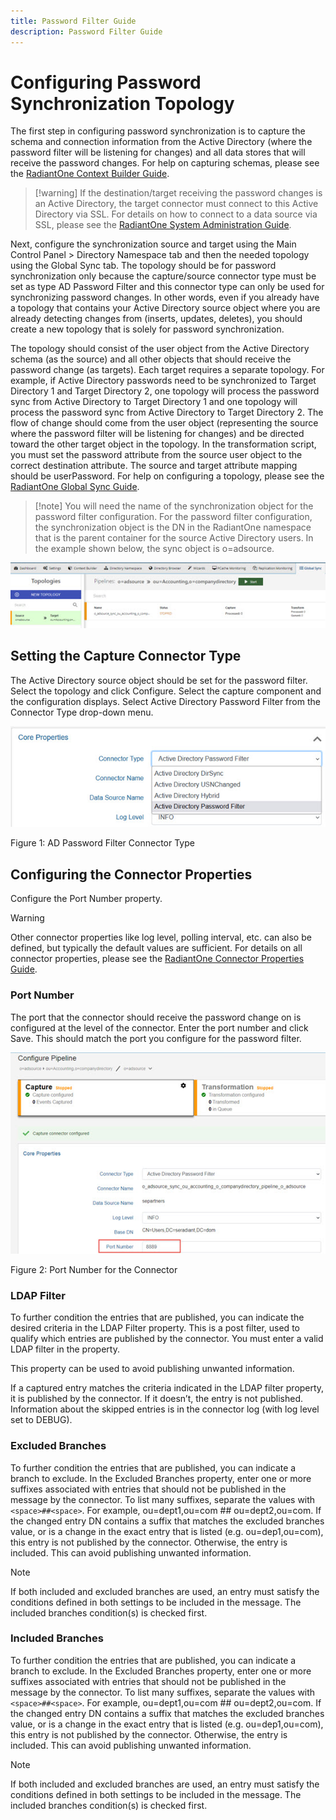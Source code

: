 ```yaml
---
title: Password Filter Guide
description: Password Filter Guide
---
```



# Configuring Password Synchronization Topology

The first step in configuring password synchronization is to capture the schema and connection information from the Active Directory (where the password filter will be listening for changes) and all data stores that will receive the password changes. For help on capturing schemas, please see the [RadiantOne Context Builder Guide](/documentation/context-builder-guide/introduction).

>[!warning] If the destination/target receiving the password changes is an Active Directory, the target connector must connect to this Active Directory via SSL. For details on how to connect to a data source via SSL, please see the [RadiantOne System Administration Guide](/documentation/sys-admin-guide/01-introduction).

Next, configure the synchronization source and target using the Main Control Panel > Directory Namespace tab and then the needed topology using the Global Sync tab. The topology should be for password synchronization only because the capture/source connector type must be set as type AD Password Filter and this connector type can only be used for synchronizing password changes. In other words, even if you already have a topology that contains your Active Directory source object where you are already detecting changes from (inserts, updates, deletes), you should create a new topology that is solely for password synchronization.

The topology should consist of the user object from the Active Directory schema (as the source) and all other objects that should receive the password change (as targets). Each target requires a separate topology. For example, if Active Directory passwords need to be synchronized to Target Directory 1 and Target Directory 2, one topology will process the password sync from Active Directory to Target Directory 1 and one topology will process the password sync from Active Directory to Target Directory 2. The flow of change should come from the user object (representing the source where the password filter will be listening for changes) and be directed toward the other target object in the topology. In the transformation script, you must set the password attribute from the source user object to the correct destination attribute. The source and target attribute mapping should be userPassword. For help on configuring a topology, please see the [RadiantOne Global Sync Guide](/documentation/global-sync-guide/introduction).

>[!note] You will need the name of the synchronization object for the password filter configuration. For the password filter configuration, the synchronization object is the DN in the RadiantOne namespace that is the parent container for the source Active Directory users. In the example shown below, the sync object is o=adsource.

![An image showing ](Media/topologies.jpg)

## Setting the Capture Connector Type

The Active Directory source object should be set for the password filter. Select the topology and click Configure. Select the capture component and the configuration displays. Select Active Directory Password Filter from the Connector Type drop-down menu.

![AD Password Filter Connector Type](Media/Image1.jpg)

Figure 1: AD Password Filter Connector Type

## Configuring the Connector Properties

Configure the Port Number property.

>[!warning]
>Other connector properties like log level, polling interval, etc. can also be defined, but typically the default values are sufficient. For details on all connector properties, please see the [RadiantOne Connector Properties Guide](/documentation/connector-properties-guide/overview).

### Port Number

The port that the connector should receive the password change on is configured at the level of the connector. Enter the port number and click Save. This should match the port you configure for the password filter.

![Port Number for the Connector](Media/Image2.jpg)

Figure 2: Port Number for the Connector

### LDAP Filter

To further condition the entries that are published, you can indicate the desired criteria in the LDAP Filter property. This is a post filter, used to qualify which entries are published by the connector. You must enter a valid LDAP filter in the property.

This property can be used to avoid publishing unwanted information.

If a captured entry matches the criteria indicated in the LDAP filter property, it is published by the connector. If it doesn’t, the entry is not published. Information about the skipped entries is in the connector log (with log level set to DEBUG).

### Excluded Branches

To further condition the entries that are published, you can indicate a branch to exclude. In the Excluded Branches property, enter one or more suffixes associated with entries that should not be published in the message by the connector. To list many suffixes, separate the values with `<space>##<space>`. For example, ou=dept1,ou=com ## ou=dept2,ou=com. If the changed entry DN contains a suffix that matches the excluded branches value, or is a change in the exact entry that is listed (e.g. ou=dep1,ou=com), this entry is not published by the connector. Otherwise, the entry is included. This can avoid publishing unwanted information.

>[!note]
>If both included and excluded branches are used, an entry must satisfy the conditions defined in both settings to be included in the message. The included branches condition(s) is checked first.

### Included Branches

To further condition the entries that are published, you can indicate a branch to exclude. In the Excluded Branches property, enter one or more suffixes associated with entries that should not be published in the message by the connector. To list many suffixes, separate the values with `<space>##<space>`. For example, ou=dept1,ou=com ## ou=dept2,ou=com. If the changed entry DN contains a suffix that matches the excluded branches value, or is a change in the exact entry that is listed (e.g. ou=dep1,ou=com), this entry is not published by the connector. Otherwise, the entry is included. This can avoid publishing unwanted information.

>[!note]
>If both included and excluded branches are used, an entry must satisfy the conditions defined in both settings to be included in the message. The included branches condition(s) is checked first.
